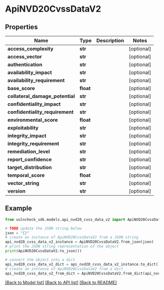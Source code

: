 # ApiNVD20CvssDataV2


## Properties

Name | Type | Description | Notes
------------ | ------------- | ------------- | -------------
**access_complexity** | **str** |  | [optional] 
**access_vector** | **str** |  | [optional] 
**authentication** | **str** |  | [optional] 
**availability_impact** | **str** |  | [optional] 
**availability_requirement** | **str** |  | [optional] 
**base_score** | **float** |  | [optional] 
**collateral_damage_potential** | **str** |  | [optional] 
**confidentiality_impact** | **str** |  | [optional] 
**confidentiality_requirement** | **str** |  | [optional] 
**environmental_score** | **float** |  | [optional] 
**exploitability** | **str** |  | [optional] 
**integrity_impact** | **str** |  | [optional] 
**integrity_requirement** | **str** |  | [optional] 
**remediation_level** | **str** |  | [optional] 
**report_confidence** | **str** |  | [optional] 
**target_distribution** | **str** |  | [optional] 
**temporal_score** | **float** |  | [optional] 
**vector_string** | **str** |  | [optional] 
**version** | **str** |  | [optional] 

## Example

```python
from vulncheck_sdk.models.api_nvd20_cvss_data_v2 import ApiNVD20CvssDataV2

# TODO update the JSON string below
json = "{}"
# create an instance of ApiNVD20CvssDataV2 from a JSON string
api_nvd20_cvss_data_v2_instance = ApiNVD20CvssDataV2.from_json(json)
# print the JSON string representation of the object
print(ApiNVD20CvssDataV2.to_json())

# convert the object into a dict
api_nvd20_cvss_data_v2_dict = api_nvd20_cvss_data_v2_instance.to_dict()
# create an instance of ApiNVD20CvssDataV2 from a dict
api_nvd20_cvss_data_v2_from_dict = ApiNVD20CvssDataV2.from_dict(api_nvd20_cvss_data_v2_dict)
```
[[Back to Model list]](../README.md#documentation-for-models) [[Back to API list]](../README.md#documentation-for-api-endpoints) [[Back to README]](../README.md)


